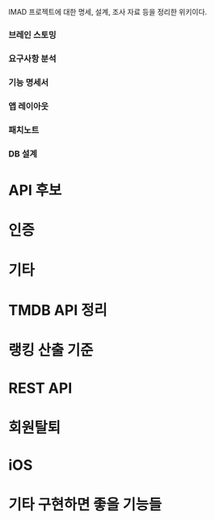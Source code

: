 IMAD 프로젝트에 대한 명세, 설계, 조사 자료 등을 정리한 위키이다.

### 브레인 스토밍

### 요구사항 분석

### 기능 명세서

### 앱 레이아웃

### 패치노트

### DB 설계

# API 후보

# 인증

# 기타

# TMDB API 정리

# 랭킹 산출 기준

# REST API

# 회원탈퇴

# iOS

# 기타 구현하면 좋을 기능들